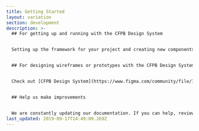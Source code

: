 ```yaml
---
title: Getting Started
layout: variation
section: development
description: >-
  ## For getting up and running with the CFPB Design System


  Setting up the framework for your project and creating new components should be quick and easy. [Learn how to integrate CFPB Design System into your project](/design-system/development/integrating-the-design-system-into-your-project).


  ## For designing wireframes or prototypes with the CFPB Design System[](https://cfpb.github.io/design-system/#for-designers)


  Check out [CFPB Design System](https://www.figma.com/community/file/1487539003249310850) in the Figma Community.


  ## Help us make improvements


  We are constantly updating our documentation. If you can help, review our directions to [get started editing and adding pages](/design-system/updating-this-website/index). We also provide complete instructions on how to [contribute to code base](https://github.com/cfpb/design-system/blob/main/CONTRIBUTING.md).
last_updated: 2019-09-17T14:49:09.269Z
---
```

